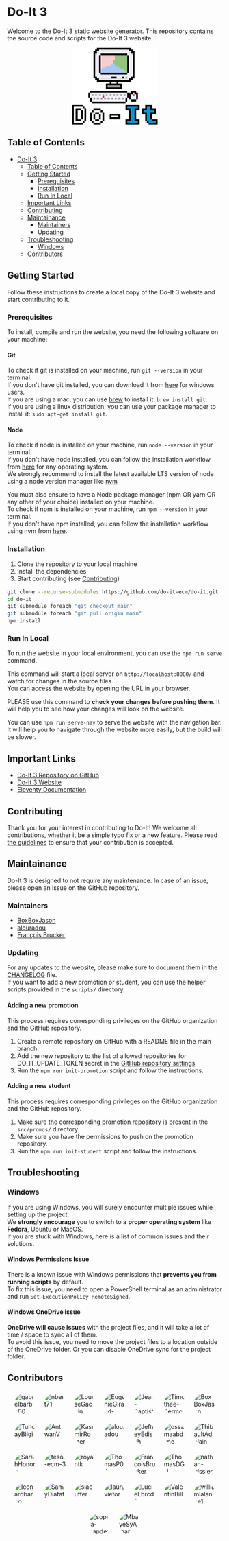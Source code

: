 # Do-It 3 <span id="do-it-3"></span>

Welcome to the Do-It 3 static website generator. This repository contains the source code and scripts for the Do-It 3 website.

<div style="display: flex; justify-content: center; align-items: center;">
  <img src="https://raw.githubusercontent.com/do-it-ecm/do-it/main/src/assets/img/logo/intermediate-text.png" alt="Do-It Logo" style="width: 200px; image-rendering: pixelated;">
</div>

## Table of Contents <span id="table-of-contents"></span>

- [Do-It 3](#do-it-3)
  - [Table of Contents](#table-of-contents)
  - [Getting Started](#getting-started)
    - [Prerequisites](#prerequisites)
    - [Installation](#installation)
    - [Run In Local](#run-in-local)
  - [Important Links](#important-links)
  - [Contributing](#contributing)
  - [Maintainance](#maintainance)
    - [Maintainers](#maintainers)
    - [Updating](#updating)
  - [Troubleshooting](#troubleshooting)
    - [Windows](#windows)
  - [Contributors](#contributors)

## Getting Started <span id="getting-started"></span>

Follow these instructions to create a local copy of the Do-It 3 website and start contributing to it.

### Prerequisites <span id="prerequisites"></span>

To install, compile and run the website, you need the following software on your machine:

#### Git

To check if git is installed on your machine, run ```git --version``` in your terminal.\
If you don't have git installed, you can download it from [here](https://git-scm.com/downloads) for windows users.\
If you are using a mac, you can use [brew](https://brew.sh) to install it: `brew install git`.\
If you are using a linux distribution, you can use your package manager to install it: `sudo apt-get install git`.

#### Node

To check if node is installed on your machine, run ```node --version``` in your terminal.\
If you don't have node installed, you can follow the installation workflow from [here](https://nodejs.org/en/download/) for any operating system.\
We strongly recommend to install the latest available LTS version of node using a node version manager like [nvm](https://github.com/nvm-sh/nvm?tab=readme-ov-file#installing-and-updating)

You must also ensure to have a Node package manager (npm OR yarn OR any other of your choice) installed on your machine.\
To check if npm is installed on your machine, run ```npm --version``` in your terminal.\
If you don't have npm installed, you can follow the installation workflow using nvm from [here](https://github.com/nvm-sh/nvm?tab=readme-ov-file#installing-and-updating).

### Installation <span id="installation"></span>

1. Clone the repository to your local machine
2. Install the dependencies
3. Start contributing (see [Contributing](./CONTRIBUTING.md))

```bash
git clone --recurse-submodules https://github.com/do-it-ecm/do-it.git
cd do-it
git submodule foreach "git checkout main"
git submodule foreach "git pull origin main"
npm install
```

### Run In Local <span id="run-in-local"></span>

To run the website in your local environment, you can use the `npm run serve` command.

This command will start a local server on `http://localhost:8080/` and watch for changes in the source files.\
You can access the website by opening the URL in your browser.

PLEASE use this command to **check your changes before pushing them**. It will help you to see how your changes will look on the website.

You can use `npm run serve-nav` to serve the website with the navigation bar. It will help you to navigate through the website more easily, but the build will be slower.

## Important Links <span id="important-links"></span>

- [Do-It 3 Repository on GitHub](https://github.com/do-it-ecm/do-it)
- [Do-It 3 Website](https://do-it.aioli.ec-m.fr/)
- [Eleventy Documentation](https://www.11ty.dev/docs/)

## Contributing <span id="contributing"></span>

Thank you for your interest in contributing to Do-It! We welcome all contributions, whether it be a simple typo fix or a new feature. Please read [the guidelines](./CONTRIBUTING.md) to ensure that your contribution is accepted.

## Maintainance <span id="maintainance"></span>

Do-It 3 is designed to not require any maintenance. In case of an issue, please open an issue on the GitHub repository.

### Maintainers <span id="maintainers"></span>

- [BoxBoxJason](https://github.com/BoxBoxJason)
- [alouradou](https://githubcom/alouradou)
- [François Brucker](https://github.com/FrancoisBrucker)

### Updating <span id="updating"></span>

For any updates to the website, please make sure to document them in the [CHANGELOG](./CHANGELOG.md) file.\
If you want to add a new promotion or student, you can use the helper scripts provided in the `scripts/` directory.

#### Adding a new promotion

This process requires corresponding privileges on the GitHub organization and the GitHub repository.

1. Create a remote repository on GitHub with a README file in the main branch.
2. Add the new repository to the list of allowed repositories for DO_IT_UPDATE_TOKEN secret in the [GitHub repository settings](https://github.com/organizations/do-it-ecm/settings/secrets/actions/DO_IT_UPDATE_TOKEN)
3. Run the `npm run init-promotion` script and follow the instructions.

#### Adding a new student

This process requires corresponding privileges on the GitHub organization and the GitHub repository.

1. Make sure the corresponding promotion repository is present in the `src/promos/` directory.
2. Make sure you have the permissions to push on the promotion repository.
3. Run the `npm run init-student` script and follow the instructions.

## Troubleshooting <span id="troubleshooting"></span>

### Windows <span id="windows"></span>

If you are using Windows, you will surely encounter multiple issues while setting up the project.\
We **strongly encourage** you to switch to a **proper operating system** like **Fedora**, Ubuntu or MacOS.\
If you are stuck with Windows, here is a list of common issues and their solutions.

#### Windows Permissions Issue

There is a known issue with Windows permissions that **prevents you from running scripts** by default.\
To fix this issue, you need to open a PowerShell terminal as an administrator and run `Set-ExecutionPolicy RemoteSigned`.

#### Windows OneDrive Issue

**OneDrive will cause issues** with the project files, and it will take a lot of time / space to sync all of them.\
To avoid this issue, you need to move the project files to a location outside of the OneDrive folder. Or you can disable OneDrive sync for the project folder.

## Contributors <span id="contributors"></span>

<div style="display: flex; flex-wrap: wrap; gap: 10px; justify-content: center; align-items: center;">
    <a href="https://github.com/gabrielbarbe00" style="display: flex; flex-direction: column; align-items: center; text-decoration: none;"><img src="https://avatars.githubusercontent.com/u/112874056?v=4" title="gabrielbarbe00" alt="gabrielbarbe00" style="width: 50px; height: 50px; border-radius: 50%; margin: 5px;"></a>
    <a href="https://github.com/nbert71" style="display: flex; flex-direction: column; align-items: center; text-decoration: none;"><img src="https://avatars.githubusercontent.com/u/75083621?v=4" title="nbert71" alt="nbert71" style="width: 50px; height: 50px; border-radius: 50%; margin: 5px;"></a>
    <a href="https://github.com/LouiseGacoin" style="display: flex; flex-direction: column; align-items: center; text-decoration: none;"><img src="https://avatars.githubusercontent.com/u/112874138?v=4" title="LouiseGacoin" alt="LouiseGacoin" style="width: 50px; height: 50px; border-radius: 50%; margin: 5px;"></a>
    <a href="https://github.com/EugenieGiraud-Telme" style="display: flex; flex-direction: column; align-items: center; text-decoration: none;"><img src="https://avatars.githubusercontent.com/u/112874091?v=4" title="EugenieGiraud-Telme" alt="EugenieGiraud-Telme" style="width: 50px; height: 50px; border-radius: 50%; margin: 5px;"></a>
    <a href="https://github.com/Jean-Baptiste-DP" style="display: flex; flex-direction: column; align-items: center; text-decoration: none;"><img src="https://avatars.githubusercontent.com/u/77680664?v=4" title="Jean-Baptiste-DP" alt="Jean-Baptiste-DP" style="width: 50px; height: 50px; border-radius: 50%; margin: 5px;"></a>
    <a href="https://github.com/Timothee-Bermond" style="display: flex; flex-direction: column; align-items: center; text-decoration: none;"><img src="https://avatars.githubusercontent.com/u/94856338?v=4" title="Timothee-Bermond" alt="Timothee-Bermond" style="width: 50px; height: 50px; border-radius: 50%; margin: 5px;"></a>
    <a href="https://github.com/BoxBoxJason" style="display: flex; flex-direction: column; align-items: center; text-decoration: none;"><img src="https://avatars.githubusercontent.com/u/62643679?v=4" title="BoxBoxJason" alt="BoxBoxJason" style="width: 50px; height: 50px; border-radius: 50%; margin: 5px;"></a>
    <a href="https://github.com/TuncayBilgi" style="display: flex; flex-direction: column; align-items: center; text-decoration: none;"><img src="https://avatars.githubusercontent.com/u/90749676?v=4" title="TuncayBilgi" alt="TuncayBilgi" style="width: 50px; height: 50px; border-radius: 50%; margin: 5px;"></a>
    <a href="https://github.com/AntwanV" style="display: flex; flex-direction: column; align-items: center; text-decoration: none;"><img src="https://avatars.githubusercontent.com/u/73229456?v=4" title="AntwanV" alt="AntwanV" style="width: 50px; height: 50px; border-radius: 50%; margin: 5px;"></a>
    <a href="https://github.com/KasimirRomer" style="display: flex; flex-direction: column; align-items: center; text-decoration: none;"><img src="https://avatars.githubusercontent.com/u/47687775?v=4" title="KasimirRomer" alt="KasimirRomer" style="width: 50px; height: 50px; border-radius: 50%; margin: 5px;"></a>
    <a href="https://github.com/alouradou" style="display: flex; flex-direction: column; align-items: center; text-decoration: none;"><img src="https://avatars.githubusercontent.com/u/18040415?v=4" title="alouradou" alt="alouradou" style="width: 50px; height: 50px; border-radius: 50%; margin: 5px;"></a>
    <a href="https://github.com/JeffreyEdisah" style="display: flex; flex-direction: column; align-items: center; text-decoration: none;"><img src="https://avatars.githubusercontent.com/u/112874174?v=4" title="JeffreyEdisah" alt="JeffreyEdisah" style="width: 50px; height: 50px; border-radius: 50%; margin: 5px;"></a>
    <a href="https://github.com/ossamaabdane" style="display: flex; flex-direction: column; align-items: center; text-decoration: none;"><img src="https://avatars.githubusercontent.com/u/112874071?v=4" title="ossamaabdane" alt="ossamaabdane" style="width: 50px; height: 50px; border-radius: 50%; margin: 5px;"></a>
    <a href="https://github.com/ThibaultAdelain" style="display: flex; flex-direction: column; align-items: center; text-decoration: none;"><img src="https://avatars.githubusercontent.com/u/94785843?v=4" title="ThibaultAdelain" alt="ThibaultAdelain" style="width: 50px; height: 50px; border-radius: 50%; margin: 5px;"></a>
    <a href="https://github.com/SarahHonore" style="display: flex; flex-direction: column; align-items: center; text-decoration: none;"><img src="https://avatars.githubusercontent.com/u/112874112?v=4" title="SarahHonore" alt="SarahHonore" style="width: 50px; height: 50px; border-radius: 50%; margin: 5px;"></a>
    <a href="https://github.com/tesdt-ecm-3" style="display: flex; flex-direction: column; align-items: center; text-decoration: none;"><img src="https://avatars.githubusercontent.com/u/144914029?v=4" title="tesdt-ecm-3" alt="tesdt-ecm-3" style="width: 50px; height: 50px; border-radius: 50%; margin: 5px;"></a>
    <a href="https://github.com/royantk" style="display: flex; flex-direction: column; align-items: center; text-decoration: none;"><img src="https://avatars.githubusercontent.com/u/91052551?v=4" title="royantk" alt="royantk" style="width: 50px; height: 50px; border-radius: 50%; margin: 5px;"></a>
    <a href="https://github.com/ThomasP04" style="display: flex; flex-direction: column; align-items: center; text-decoration: none;"><img src="https://avatars.githubusercontent.com/u/95079084?v=4" title="ThomasP04" alt="ThomasP04" style="width: 50px; height: 50px; border-radius: 50%; margin: 5px;"></a>
    <a href="https://github.com/FrancoisBrucker" style="display: flex; flex-direction: column; align-items: center; text-decoration: none;"><img src="https://avatars.githubusercontent.com/u/1096186?v=4" title="FrancoisBrucker" alt="FrancoisBrucker" style="width: 50px; height: 50px; border-radius: 50%; margin: 5px;"></a>
    <a href="https://github.com/ThomasDGH" style="display: flex; flex-direction: column; align-items: center; text-decoration: none;"><img src="https://avatars.githubusercontent.com/u/116448822?v=4" title="ThomasDGH" alt="ThomasDGH" style="width: 50px; height: 50px; border-radius: 50%; margin: 5px;"></a>
    <a href="https://github.com/nathan-gissler" style="display: flex; flex-direction: column; align-items: center; text-decoration: none;"><img src="https://avatars.githubusercontent.com/u/112874234?v=4" title="nathan-gissler" alt="nathan-gissler" style="width: 50px; height: 50px; border-radius: 50%; margin: 5px;"></a>
    <a href="https://github.com/leonardbarbo" style="display: flex; flex-direction: column; align-items: center; text-decoration: none;"><img src="https://avatars.githubusercontent.com/u/112567740?v=4" title="leonardbarbo" alt="leonardbarbo" style="width: 50px; height: 50px; border-radius: 50%; margin: 5px;"></a>
    <a href="https://github.com/SamyDiafat" style="display: flex; flex-direction: column; align-items: center; text-decoration: none;"><img src="https://avatars.githubusercontent.com/u/118663043?v=4" title="SamyDiafat" alt="SamyDiafat" style="width: 50px; height: 50px; border-radius: 50%; margin: 5px;"></a>
    <a href="https://github.com/slaeuffer" style="display: flex; flex-direction: column; align-items: center; text-decoration: none;"><img src="https://avatars.githubusercontent.com/u/78797063?v=4" title="slaeuffer" alt="slaeuffer" style="width: 50px; height: 50px; border-radius: 50%; margin: 5px;"></a>
    <a href="https://github.com/lauravietor" style="display: flex; flex-direction: column; align-items: center; text-decoration: none;"><img src="https://avatars.githubusercontent.com/u/92258848?v=4" title="lauravietor" alt="lauravietor" style="width: 50px; height: 50px; border-radius: 50%; margin: 5px;"></a>
    <a href="https://github.com/LucieLbrcd1" style="display: flex; flex-direction: column; align-items: center; text-decoration: none;"><img src="https://avatars.githubusercontent.com/u/118168976?v=4" title="LucieLbrcd1" alt="LucieLbrcd1" style="width: 50px; height: 50px; border-radius: 50%; margin: 5px;"></a>
    <a href="https://github.com/ValentinBilla" style="display: flex; flex-direction: column; align-items: center; text-decoration: none;"><img src="https://avatars.githubusercontent.com/u/91964228?v=4" title="ValentinBilla" alt="ValentinBilla" style="width: 50px; height: 50px; border-radius: 50%; margin: 5px;"></a>
    <a href="https://github.com/williamlalanne1" style="display: flex; flex-direction: column; align-items: center; text-decoration: none;"><img src="https://avatars.githubusercontent.com/u/144914730?v=4" title="williamlalanne1" alt="williamlalanne1" style="width: 50px; height: 50px; border-radius: 50%; margin: 5px;"></a>
    <a href="https://github.com/sophia-capdevielle" style="display: flex; flex-direction: column; align-items: center; text-decoration: none;"><img src="https://avatars.githubusercontent.com/u/180400312?v=4" title="sophia-capdevielle" alt="sophia-capdevielle" style="width: 50px; height: 50px; border-radius: 50%; margin: 5px;"></a>
    <a href="https://github.com/MbayeSyAmar" style="display: flex; flex-direction: column; align-items: center; text-decoration: none;"><img src="https://avatars.githubusercontent.com/u/111590312?v=4" title="MbayeSyAmar" alt="MbayeSyAmar" style="width: 50px; height: 50px; border-radius: 50%; margin: 5px;"></a>
</div>
